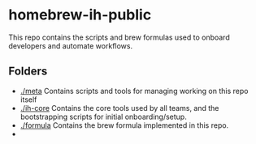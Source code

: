 # homebrew-ih-public

This repo contains the scripts and brew formulas used to onboard developers and 
automate workflows. 

## Folders

- [./meta](./meta) Contains scripts and tools for managing working on this repo itself
- [./ih-core](./ih-core) Contains the core tools used by all teams, and the bootstrapping scripts for initial onboarding/setup.
- [./formula](./formula) Contains the brew formula implemented in this repo.
- 